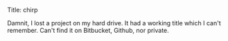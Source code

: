 Title: chirp

Damnit, I lost a project on my hard drive. It had a working title which I can't remember. Can't find it on Bitbucket, Github, nor private.
